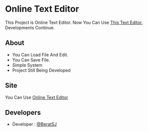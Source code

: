 # Online Text Editor

This Project is Online Text Editor.
Now You Can Use [This Text Editor.](https://beratsj.github.io/online-text-editor/)
Developments Continue.
## About

- You Can Load File And Edit.
- You Can Save File.
- Simple System
- Project Still Being Developed

  
## Site

You Can Use [Online Text Editor](https://beratsj.github.io/online-text-editor/)

  
## Developers

- Developer : [@BeratSJ](https://github.com/BeratSJ)